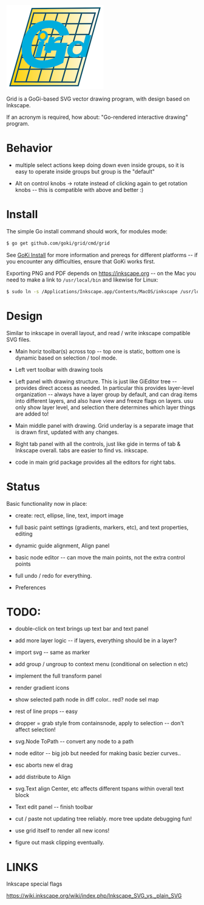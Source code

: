 ![alt tag](logo/grid-icon.png)

Grid is a GoGi-based SVG vector drawing program, with design based on Inkscape.

If an acronym is required, how about: "Go-rendered interactive drawing" program.

# Behavior

* multiple select actions keep doing down even inside groups, so it is easy to operate inside groups but group is the "default"

* Alt on control knobs -> rotate instead of clicking again to get rotation knobs -- this is compatible with above and better :)

# Install

The simple Go install command should work, for modules mode: 

```bash
$ go get github.com/goki/grid/cmd/grid
```

See [GoKi Install](https://github.com/goki/gi/wiki/Install) for more information and prereqs for different platforms -- if you encounter any difficulties, ensure that GoKi works first.

Exporting PNG and PDF depends on https://inkscape.org -- on the Mac you need to make a link to `/usr/local/bin` and likewise for Linux:

```bash
$ sudo ln -s /Applications/Inkscape.app/Contents/MacOS/inkscape /usr/local/bin/
```

# Design

Similar to inkscape in overall layout, and read / write inkscape compatible SVG files.

* Main horiz toolbar(s) across top -- top one is static, bottom one is dynamic based on selection / tool mode.

* Left vert toolbar with drawing tools

* Left panel with drawing structure.  This is just like GiEditor tree -- provides direct access as needed.  In particular this provides layer-level organization -- always have a layer group by default, and can drag items into different layers, and also have view and freeze flags on layers.  usu only show layer level, and selection there determines which layer things are added to!

* Main middle panel with drawing.  Grid underlay is a separate image that is drawn first, updated with any changes.

* Right tab panel with all the controls, just like gide in terms of tab & Inkscape overall. tabs are easier to find vs. inkscape.

* code in main grid package provides all the editors for right tabs.

# Status

Basic functionality now in place:

* create: rect, ellipse, line, text, import image

* full basic paint settings (gradients, markers, etc), and text properties, editing

* dynamic guide alignment, Align panel

* basic node editor -- can move the main points, not the extra control points

* full undo / redo for everything.

* Preferences 

# TODO:

* double-click on text brings up text bar and text panel

* add more layer logic -- if layers, everything should be in a layer?

* import svg -- same as marker

* add group / ungroup to context menu (conditional on selection n etc)

* implement the full transform panel

* render gradient icons

* show selected path node in diff color..  red?  node sel map

* rest of line props -- easy

* dropper = grab style from containsnode, apply to selection -- don't affect selection!

* svg.Node ToPath -- convert any node to a path
* node editor -- big job but needed for making basic bezier curves..

* esc aborts new el drag

* add distribute to Align

* svg.Text align Center, etc affects different tspans within overall text block
* Text edit panel -- finish toolbar

* cut / paste not updating tree reliably.  more tree update debugging fun!

* use grid itself to render all new icons!

* figure out mask clipping eventually.


# LINKS

Inkscape special flags

https://wiki.inkscape.org/wiki/index.php/Inkscape_SVG_vs._plain_SVG


